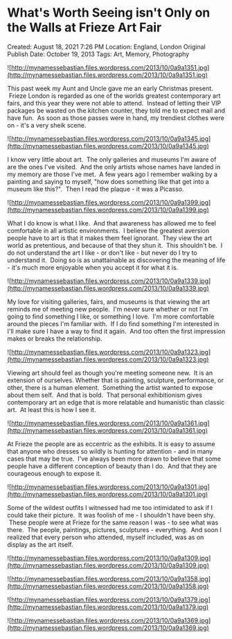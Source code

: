 # What's Worth Seeing isn't Only on the Walls at Frieze Art Fair

Created: August 18, 2021 7:26 PM
Location: England, London
Original Publish Date: October 19, 2013
Tags: Art, Memory, Photography

![http://mynamessebastian.files.wordpress.com/2013/10/0a9a1351.jpg](http://mynamessebastian.files.wordpress.com/2013/10/0a9a1351.jpg)

This past week my Aunt and Uncle gave me an early Christmas present.  Frieze London is regarded as one of the worlds greatest contemporary art fairs, and this year they were not able to attend.  Instead of letting their VIP packages be wasted on the kitchen counter, they told me to expect mail and have fun.  As soon as those passes were in hand, my trendiest clothes were on - it's a very sheik scene.

![http://mynamessebastian.files.wordpress.com/2013/10/0a9a1345.jpg](http://mynamessebastian.files.wordpress.com/2013/10/0a9a1345.jpg)

I know very little about art.  The only galleries and museums I'm aware of are the ones I've visited.  And the only artists whose names have landed in my memory are those I've met.  A few years ago I remember walking by a painting and saying to myself, "how does something like that get into a museum like this?".  Then I read the plaque - it was a Picasso.

![http://mynamessebastian.files.wordpress.com/2013/10/0a9a1399.jpg](http://mynamessebastian.files.wordpress.com/2013/10/0a9a1399.jpg)

What I do know is what I like.  And that awareness has allowed me to feel comfortable in all artistic environments.  I believe the greatest aversion people have to art is that it makes them feel ignorant.  They view the art world as pretentious, and because of that they shun it.  This shouldn't be.  I do not understand the art I like - or don't like - but never do I try to understand it.  Doing so is as unattainable as discovering the meaning of life - it's much more enjoyable when you accept it for what it is.

![http://mynamessebastian.files.wordpress.com/2013/10/0a9a1339.jpg](http://mynamessebastian.files.wordpress.com/2013/10/0a9a1339.jpg)

My love for visiting galleries, fairs, and museums is that viewing the art reminds me of meeting new people.  I'm never sure whether or not I'm going to find something I like, or something I love.  I'm more comfortable around the pieces I'm familiar with.  If I do find something I'm interested in I'll make sure I have a way to find it again.  And too often the first impression makes or breaks the relationship.

![http://mynamessebastian.files.wordpress.com/2013/10/0a9a1323.jpg](http://mynamessebastian.files.wordpress.com/2013/10/0a9a1323.jpg)

Viewing art should feel as though you're meeting someone new.  It is an extension of ourselves. Whether that is painting, sculpture, performance, or other, there is a human element.  Something the artist wanted to expose about them self.  And that is bold.  That personal exhibitionism gives contemporary art an edge that is more relatable and humanistic than classic art.  At least this is how I see it.

![http://mynamessebastian.files.wordpress.com/2013/10/0a9a1361.jpg](http://mynamessebastian.files.wordpress.com/2013/10/0a9a1361.jpg)

At Frieze the people are as eccentric as the exhibits. It is easy to assume that anyone who dresses so wildly is hunting for attention - and in many cases that may be true.  I've always been more drawn to believe that some people have a different conception of beauty than I do.  And that they are courageous enough to expose it.

![http://mynamessebastian.files.wordpress.com/2013/10/0a9a1301.jpg](http://mynamessebastian.files.wordpress.com/2013/10/0a9a1301.jpg)

Some of the wildest outfits I witnessed had me too intimidated to ask if I could take their picture.  It was foolish of me - I shouldn't have been shy.  These people were at Frieze for the same reason I was - to see what was there.  The people, paintings, pictures, sculptures - everything.  And soon I realized that every person who attended, myself included, was as on display as the art itself.

![http://mynamessebastian.files.wordpress.com/2013/10/0a9a1309.jpg](http://mynamessebastian.files.wordpress.com/2013/10/0a9a1309.jpg)

![http://mynamessebastian.files.wordpress.com/2013/10/0a9a1358.jpg](http://mynamessebastian.files.wordpress.com/2013/10/0a9a1358.jpg)

![http://mynamessebastian.files.wordpress.com/2013/10/0a9a1379.jpg](http://mynamessebastian.files.wordpress.com/2013/10/0a9a1379.jpg)

![http://mynamessebastian.files.wordpress.com/2013/10/0a9a1369.jpg](http://mynamessebastian.files.wordpress.com/2013/10/0a9a1369.jpg)